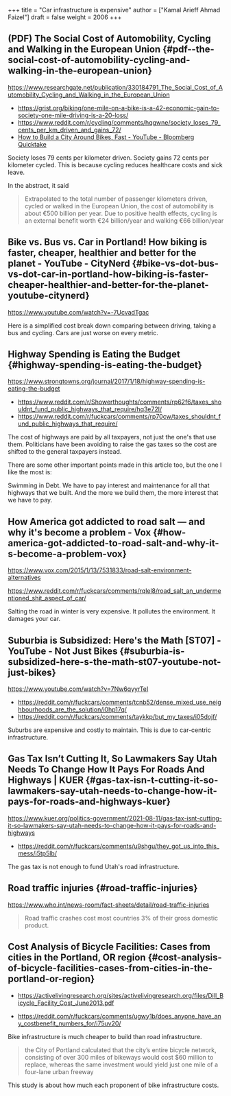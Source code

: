 +++
title = "Car infrastructure is expensive"
author = ["Kamal Arieff Ahmad Faizel"]
draft = false
weight = 2006
+++

## (PDF) The Social Cost of Automobility, Cycling and Walking in the European Union {#pdf--the-social-cost-of-automobility-cycling-and-walking-in-the-european-union}

<https://www.researchgate.net/publication/330184791_The_Social_Cost_of_Automobility_Cycling_and_Walking_in_the_European_Union>

-   <https://grist.org/biking/one-mile-on-a-bike-is-a-42-economic-gain-to-society-one-mile-driving-is-a-20-loss/>
-   <https://www.reddit.com/r/cycling/comments/hqgwne/society_loses_79_cents_per_km_driven_and_gains_72/>
-   [How to Build a City Around Bikes, Fast - YouTube - Bloomberg Quicktake](https://www.youtube.com/watch?v=h-I6HFQXquU)

Society loses 79 cents per kilometer driven. Society gains 72 cents per kilometer cycled. This is because cycling reduces healthcare costs and sick leave.

In the abstract, it said

> Extrapolated to the total number of passenger kilometers driven, cycled or walked in the European Union, the cost of automobility is about €500 billion per year. Due to positive health effects, cycling is an external benefit worth €24 billion/year and walking €66 billion/year


## Bike vs. Bus vs. Car in Portland! How biking is faster, cheaper, healthier and better for the planet - YouTube - CityNerd {#bike-vs-dot-bus-vs-dot-car-in-portland-how-biking-is-faster-cheaper-healthier-and-better-for-the-planet-youtube-citynerd}

<https://www.youtube.com/watch?v=-7UcvadTgac>

Here is a simplified cost break down comparing between driving, taking a bus and cycling. Cars are just worse on every metric.


## Highway Spending is Eating the Budget {#highway-spending-is-eating-the-budget}

<https://www.strongtowns.org/journal/2017/1/18/highway-spending-is-eating-the-budget>

-   <https://www.reddit.com/r/Showerthoughts/comments/rp62f6/taxes_shouldnt_fund_public_highways_that_require/hq3e72l/>
-   <https://www.reddit.com/r/fuckcars/comments/rp70cw/taxes_shouldnt_fund_public_highways_that_require/>

The cost of highways are paid by all taxpayers, not just the one's that use them. Politicians have been avoiding to raise the gas taxes so the cost are shifted to the general taxpayers instead.

There are some other important points made in this article too, but the one I like the most is:

Swimming in Debt. We have to pay interest and maintenance for all that highways that we built. And the more we build them, the more interest that we have to pay.


## How America got addicted to road salt — and why it's become a problem - Vox {#how-america-got-addicted-to-road-salt-and-why-it-s-become-a-problem-vox}

<https://www.vox.com/2015/1/13/7531833/road-salt-environment-alternatives>

<https://www.reddit.com/r/fuckcars/comments/rqlel8/road_salt_an_undermentioned_shit_aspect_of_car/>

Salting the road in winter is very expensive. It pollutes the environment. It damages your car.


## Suburbia is Subsidized: Here's the Math [ST07] - YouTube - Not Just Bikes {#suburbia-is-subsidized-here-s-the-math-st07-youtube-not-just-bikes}

<https://www.youtube.com/watch?v=7Nw6qyyrTeI>

-   <https://reddit.com/r/fuckcars/comments/tcnb52/dense_mixed_use_neighbourhoods_are_the_solution/i0hp17q/>
-   <https://reddit.com/r/fuckcars/comments/taykkp/but_my_taxes/i05dojf/>

Suburbs are expensive and costly to maintain. This is due to car-centric infrastructure.


## Gas Tax Isn’t Cutting It, So Lawmakers Say Utah Needs To Change How It Pays For Roads And Highways | KUER {#gas-tax-isn-t-cutting-it-so-lawmakers-say-utah-needs-to-change-how-it-pays-for-roads-and-highways-kuer}

<https://www.kuer.org/politics-government/2021-08-11/gas-tax-isnt-cutting-it-so-lawmakers-say-utah-needs-to-change-how-it-pays-for-roads-and-highways>

-   <https://reddit.com/r/fuckcars/comments/u9shgu/they_got_us_into_this_mess/i5tp5lb/>

The gas tax is not enough to fund Utah's road infrastructure.


## Road traffic injuries {#road-traffic-injuries}

<https://www.who.int/news-room/fact-sheets/detail/road-traffic-injuries>

> Road traffic crashes cost most countries 3% of their gross domestic product.


## Cost Analysis of Bicycle Facilities: Cases from cities in the Portland, OR region {#cost-analysis-of-bicycle-facilities-cases-from-cities-in-the-portland-or-region}

-   <https://activelivingresearch.org/sites/activelivingresearch.org/files/Dill_Bicycle_Facility_Cost_June2013.pdf>

-   <https://reddit.com/r/fuckcars/comments/ugwy1b/does_anyone_have_any_costbenefit_numbers_for/i75uv20/>

Bike infrastructure is much cheaper to build than road infrastructure.

> the City of Portland calculated that the city’s entire bicycle network, consisting of over 300 miles of bikeways would cost $60 million to replace, whereas the same investment would yield just one mile of a four-lane urban freeway

This study is about how much each proponent of bike infrastructure costs.
